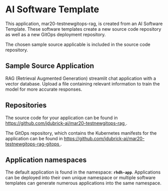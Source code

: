 # AI Software Template

This application, mar20-testnewgitops-rag, is created from an AI Software Template. These software templates create a new source code repository as well as a new GitOps deployment repository.

The chosen sample source applicable is included in the source code repository.

## Sample Source Application

RAG (Retrieval Augmented Generation) streamlit chat application with a vector database. Upload a file containing relevant information to train the model for more accurate responses.

## Repositories

The source code for your application can be found in [https://github.com/jdubrick-ai/mar20-testnewgitops-rag ](https://github.com/jdubrick-ai/mar20-testnewgitops-rag ).
 
The GitOps repository, which contains the Kubernetes manifests for the application can be found in 
[https://github.com/jdubrick-ai/mar20-testnewgitops-rag-gitops ](https://github.com/jdubrick-ai/mar20-testnewgitops-rag-gitops ). 

## Application namespaces 

The default application is found in the namespace: **`rhdh-app`**. Applications can be deployed into their own unique namespace or multiple software templates can generate numerous applications into the same namespace.
